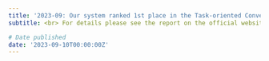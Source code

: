 ```yaml
---
title: '2023-09: Our system ranked 1st place in the Task-oriented Conversational Modeling with Subjective Knowledge track of DSTC11!'
subtitle: <br> For details please see the report on the official website of SJTU - https://news.sjtu.edu.cn/jdyw/20231008/188946.html

# Date published
date: '2023-09-10T00:00:00Z'
---
```

